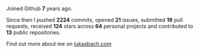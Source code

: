 Joined Github **7** years ago.

Since then I pushed **2224** commits, opened **21** issues, submitted **19** pull requests, received **124** stars across **64** personal projects and contributed to **13** public repositories.

Find out more about me on [lukasbach.com](https://lukasbach.com)
